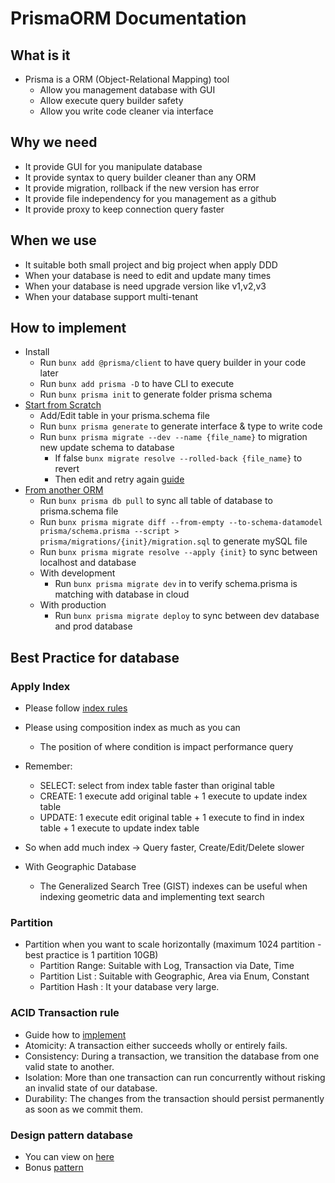 # PrismaORM Documentation

## What is it

- Prisma is a ORM (Object-Relational Mapping) tool
  - Allow you management database with GUI
  - Allow execute query builder safety
  - Allow you write code cleaner via interface

## Why we need

- It provide GUI for you manipulate database
- It provide syntax to query builder cleaner than any ORM
- It provide migration, rollback if the new version has error
- It provide file independency for you management as a github
- It provide proxy to keep connection query faster

## When we use

- It suitable both small project and big project when apply DDD
- When your database is need to edit and update many times
- When your database is need upgrade version like v1,v2,v3
- When your database support multi-tenant

## How to implement

- Install
  - Run `bunx add @prisma/client` to have query builder in your code later
  - Run `bunx add prisma -D` to have CLI to execute
  - Run `bunx prisma init` to generate folder prisma schema
- [Start from Scratch](https://www.prisma.io/docs/getting-started/setup-prisma/start-from-scratch)
  - Add/Edit table in your prisma.schema file
  - Run `bunx prisma generate` to generate interface & type to write code
  - Run `bunx prisma migrate --dev --name {file_name}` to migration new update schema to database
    - If false `bunx migrate resolve --rolled-back {file_name}` to revert
    - Then edit and retry again [guide](https://www.prisma.io/docs/guides/migrate/production-troubleshooting#failed-migration)
- [From another ORM](https://www.prisma.io/docs/getting-started/setup-prisma/add-to-existing-project)
  - Run `bunx prisma db pull` to sync all table of database to prisma.schema file
  - Run `bunx prisma migrate diff --from-empty --to-schema-datamodel prisma/schema.prisma --script > prisma/migrations/{init}/migration.sql` to generate mySQL file
  - Run `bunx prisma migrate resolve --apply {init}` to sync between localhost and database
  - With development
    - Run `bunx prisma migrate dev` in to verify schema.prisma is matching with database in cloud
  - With production
    - Run `bunx prisma migrate deploy` to sync between dev database and prod database

## Best Practice for database

### Apply Index

- Please follow [index rules](https://www.mongodb.com/docs/manual/tutorial/equality-sort-range-rule)
- Please using composition index as much as you can
  - The position of where condition is impact performance query
- Remember:
  - SELECT: select from index table faster than original table
  - CREATE: 1 execute add original table + 1 execute to update index table
  - UPDATE: 1 execute edit original table + 1 execute to find in index table + 1 execute to update index table
- So when add much index -> Query faster, Create/Edit/Delete slower

- With Geographic Database
  - The Generalized Search Tree (GIST) indexes can be useful when indexing geometric data and implementing text search

### Partition

- Partition when you want to scale horizontally (maximum 1024 partition - best practice is 1 partition 10GB)
  - Partition Range: Suitable with Log, Transaction via Date, Time
  - Partition List : Suitable with Geographic, Area via Enum, Constant
  - Partition Hash : It your database very large.

### ACID Transaction rule

- Guide how to [implement](https://www.mongodb.com/basics/acid-transactions)
- Atomicity: A transaction either succeeds wholly or entirely fails.
- Consistency: During a transaction, we transition the database from one valid state to another.
- Isolation: More than one transaction can run concurrently without risking an invalid state of our database.
- Durability: The changes from the transaction should persist permanently as soon as we commit them.

### Design pattern database

- You can view on [here](https://www.mongodb.com/blog/post/building-with-patterns-a-summary)
- Bonus [pattern](https://www.mongodb.com/search?addsearch=pattern)
